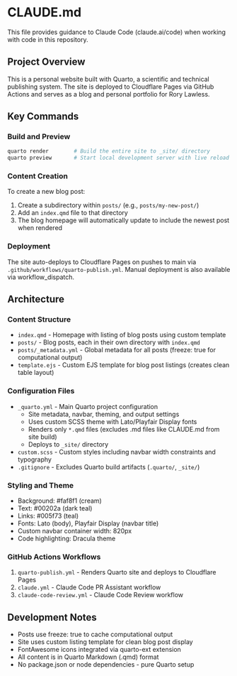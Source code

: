 # CLAUDE.md

This file provides guidance to Claude Code (claude.ai/code) when working with code in this repository.

## Project Overview

This is a personal website built with Quarto, a scientific and technical publishing system. The site is deployed to Cloudflare Pages via GitHub Actions and serves as a blog and personal portfolio for Rory Lawless.

## Key Commands

### Build and Preview
```bash
quarto render        # Build the entire site to _site/ directory
quarto preview       # Start local development server with live reload
```

### Content Creation
To create a new blog post:
1. Create a subdirectory within `posts/` (e.g., `posts/my-new-post/`)
2. Add an `index.qmd` file to that directory
3. The blog homepage will automatically update to include the newest post when rendered

### Deployment
The site auto-deploys to Cloudflare Pages on pushes to main via `.github/workflows/quarto-publish.yml`. Manual deployment is also available via workflow_dispatch.

## Architecture

### Content Structure
- `index.qmd` - Homepage with listing of blog posts using custom template
- `posts/` - Blog posts, each in their own directory with `index.qmd`
- `posts/_metadata.yml` - Global metadata for all posts (freeze: true for computational output)
- `template.ejs` - Custom EJS template for blog post listings (creates clean table layout)

### Configuration Files
- `_quarto.yml` - Main Quarto project configuration
  - Site metadata, navbar, theming, and output settings
  - Uses custom SCSS theme with Lato/Playfair Display fonts
  - Renders only `*.qmd` files (excludes .md files like CLAUDE.md from site build)
  - Deploys to `_site/` directory
- `custom.scss` - Custom styles including navbar width constraints and typography
- `.gitignore` - Excludes Quarto build artifacts (`.quarto/`, `_site/`)

### Styling and Theme
- Background: #faf8f1 (cream)
- Text: #00202a (dark teal)
- Links: #005f73 (teal)
- Fonts: Lato (body), Playfair Display (navbar title)
- Custom navbar container width: 820px
- Code highlighting: Dracula theme

### GitHub Actions Workflows
1. `quarto-publish.yml` - Renders Quarto site and deploys to Cloudflare Pages
2. `claude.yml` - Claude Code PR Assistant workflow 
3. `claude-code-review.yml` - Claude Code Review workflow

## Development Notes

- Posts use freeze: true to cache computational output
- Site uses custom listing template for clean blog post display
- FontAwesome icons integrated via quarto-ext extension
- All content is in Quarto Markdown (.qmd) format
- No package.json or node dependencies - pure Quarto setup